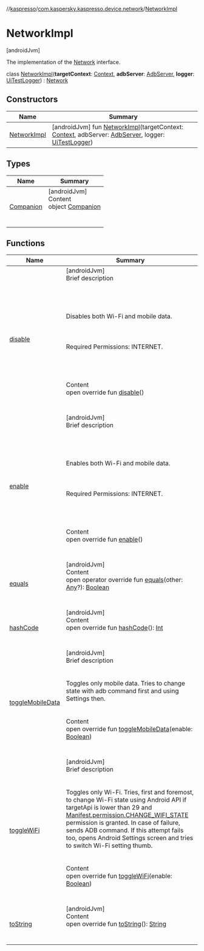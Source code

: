//[kaspresso](../../index.md)/[com.kaspersky.kaspresso.device.network](../index.md)/[NetworkImpl](index.md)



# NetworkImpl  
 [androidJvm] 

The implementation of the [Network](../-network/index.md) interface.

class [NetworkImpl](index.md)(**targetContext**: [Context](https://developer.android.com/reference/kotlin/android/content/Context.html), **adbServer**: [AdbServer](../../com.kaspersky.kaspresso.device.server/-adb-server/index.md), **logger**: [UiTestLogger](../../com.kaspersky.kaspresso.logger/-ui-test-logger/index.md)) : [Network](../-network/index.md)   


## Constructors  
  
|  Name|  Summary| 
|---|---|
| [NetworkImpl](-network-impl.md)|  [androidJvm] fun [NetworkImpl](-network-impl.md)(targetContext: [Context](https://developer.android.com/reference/kotlin/android/content/Context.html), adbServer: [AdbServer](../../com.kaspersky.kaspresso.device.server/-adb-server/index.md), logger: [UiTestLogger](../../com.kaspersky.kaspresso.logger/-ui-test-logger/index.md))   <br>


## Types  
  
|  Name|  Summary| 
|---|---|
| [Companion](-companion/index.md)| [androidJvm]  <br>Content  <br>object [Companion](-companion/index.md)  <br><br><br>


## Functions  
  
|  Name|  Summary| 
|---|---|
| [disable](disable.md)| [androidJvm]  <br>Brief description  <br><br><br><br><br>Disables both Wi-Fi and mobile data.<br><br><br><br>Required Permissions: INTERNET.<br><br><br><br>  <br>Content  <br>open override fun [disable](disable.md)()  <br><br><br>
| [enable](enable.md)| [androidJvm]  <br>Brief description  <br><br><br><br><br>Enables both Wi-Fi and mobile data.<br><br><br><br>Required Permissions: INTERNET.<br><br><br><br>  <br>Content  <br>open override fun [enable](enable.md)()  <br><br><br>
| [equals](https://kotlinlang.org/api/latest/jvm/stdlib/kotlin/-any/equals.html)| [androidJvm]  <br>Content  <br>open operator override fun [equals](https://kotlinlang.org/api/latest/jvm/stdlib/kotlin/-any/equals.html)(other: [Any](https://kotlinlang.org/api/latest/jvm/stdlib/kotlin/-any/index.html)?): [Boolean](https://kotlinlang.org/api/latest/jvm/stdlib/kotlin/-boolean/index.html)  <br><br><br>
| [hashCode](https://kotlinlang.org/api/latest/jvm/stdlib/kotlin/-any/hash-code.html)| [androidJvm]  <br>Content  <br>open override fun [hashCode](https://kotlinlang.org/api/latest/jvm/stdlib/kotlin/-any/hash-code.html)(): [Int](https://kotlinlang.org/api/latest/jvm/stdlib/kotlin/-int/index.html)  <br><br><br>
| [toggleMobileData](toggle-mobile-data.md)| [androidJvm]  <br>Brief description  <br><br><br>Toggles only mobile data. Tries to change state with adb command first and using Settings then.<br><br>  <br>Content  <br>open override fun [toggleMobileData](toggle-mobile-data.md)(enable: [Boolean](https://kotlinlang.org/api/latest/jvm/stdlib/kotlin/-boolean/index.html))  <br><br><br>
| [toggleWiFi](toggle-wi-fi.md)| [androidJvm]  <br>Brief description  <br><br><br>Toggles only Wi-Fi. Tries, first and foremost, to change Wi-Fi state using Android API if targetApi is lower than 29 and [Manifest.permission.CHANGE_WIFI_STATE](https://developer.android.com/reference/kotlin/android/Manifest.permission.html#change_wifi_state) permission is granted. In case of failure, sends ADB command. If this attempt fails too, opens Android Settings screen and tries to switch Wi-Fi setting thumb.<br><br>  <br>Content  <br>open override fun [toggleWiFi](toggle-wi-fi.md)(enable: [Boolean](https://kotlinlang.org/api/latest/jvm/stdlib/kotlin/-boolean/index.html))  <br><br><br>
| [toString](https://kotlinlang.org/api/latest/jvm/stdlib/kotlin/-any/to-string.html)| [androidJvm]  <br>Content  <br>open override fun [toString](https://kotlinlang.org/api/latest/jvm/stdlib/kotlin/-any/to-string.html)(): [String](https://kotlinlang.org/api/latest/jvm/stdlib/kotlin/-string/index.html)  <br><br><br>

